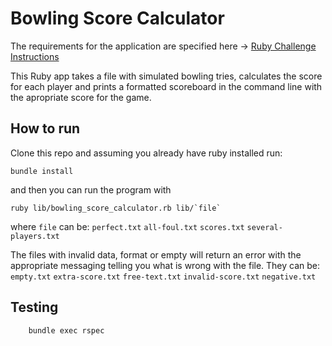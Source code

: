 # Bowling Score Calculator

The requirements for the application are specified here -> [Ruby Challenge Instructions](https://i.ibb.co/SngFsNn/bowling-challenge-instructions.png)


This Ruby app takes a file with simulated bowling tries, calculates the score for each player and prints a formatted scoreboard in the command line with the apropriate score for the game.


## How to run
Clone this repo and assuming you already have ruby installed run:

    bundle install
and then you can run the program with

    ruby lib/bowling_score_calculator.rb lib/`file`

where `file` can be:
`perfect.txt`
`all-foul.txt`
`scores.txt`
`several-players.txt`

The files with invalid data, format or empty will return an error with the appropriate messaging telling you what is wrong with the file. They can be:
`empty.txt`
`extra-score.txt`
`free-text.txt`
`invalid-score.txt`
`negative.txt`


## Testing

        bundle exec rspec

